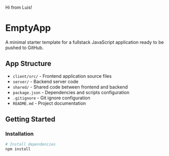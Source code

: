 Hi from Luis!

# EmptyApp

A minimal starter template for a fullstack JavaScript application ready to be pushed to GitHub.

## App Structure

- `client/src/` - Frontend application source files 
- `server/` - Backend server code
- `shared/` - Shared code between frontend and backend
- `package.json` - Dependencies and scripts configuration
- `.gitignore` - Git ignore configuration
- `README.md` - Project documentation

## Getting Started

### Installation

```bash
# Install dependencies
npm install
